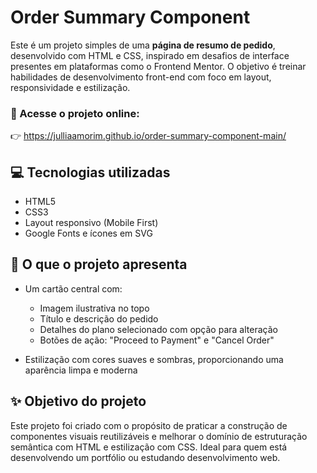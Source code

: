 

# Order Summary Component

Este é um projeto simples de uma **página de resumo de pedido**, desenvolvido com HTML e CSS, inspirado em desafios de interface presentes em plataformas como o Frontend Mentor. O objetivo é treinar habilidades de desenvolvimento front-end com foco em layout, responsividade e estilização.

### 🔗 Acesse o projeto online:

👉 https://julliaamorim.github.io/order-summary-component-main/

## 💻 Tecnologias utilizadas

* HTML5
* CSS3
* Layout responsivo (Mobile First)
* Google Fonts e ícones em SVG

## 📌 O que o projeto apresenta

* Um cartão central com:

  * Imagem ilustrativa no topo
  * Título e descrição do pedido
  * Detalhes do plano selecionado com opção para alteração
  * Botões de ação: "Proceed to Payment" e "Cancel Order"
* Estilização com cores suaves e sombras, proporcionando uma aparência limpa e moderna

## ✨ Objetivo do projeto

Este projeto foi criado com o propósito de praticar a construção de componentes visuais reutilizáveis e melhorar o domínio de estruturação semântica com HTML e estilização com CSS. Ideal para quem está desenvolvendo um portfólio ou estudando desenvolvimento web.


